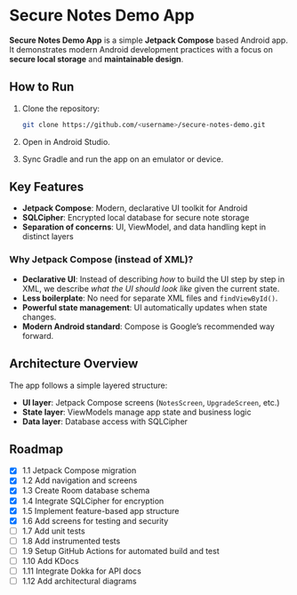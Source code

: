 # Secure Notes Demo App

**Secure Notes Demo App** is a simple **Jetpack Compose** based Android app.  
It demonstrates modern Android development practices with a focus on **secure local storage** and **maintainable design**.



## How to Run

1. Clone the repository:  
   ```bash
   git clone https://github.com/<username>/secure-notes-demo.git
2. Open in Android Studio.

3. Sync Gradle and run the app on an emulator or device.



## Key Features

- **Jetpack Compose**: Modern, declarative UI toolkit for Android  
- **SQLCipher**: Encrypted local database for secure note storage  
- **Separation of concerns**: UI, ViewModel, and data handling kept in distinct layers  

### Why Jetpack Compose (instead of XML)?
- **Declarative UI**: Instead of describing *how* to build the UI step by step in XML, we describe *what the UI should look like* given the current state.
- **Less boilerplate**: No need for separate XML files and `findViewById()`.
- **Powerful state management**: UI automatically updates when state changes.
- **Modern Android standard**: Compose is Google’s recommended way forward.



## Architecture Overview

The app follows a simple layered structure:

- **UI layer**: Jetpack Compose screens (`NotesScreen`, `UpgradeScreen`, etc.)  
- **State layer**: ViewModels manage app state and business logic  
- **Data layer**: Database access with SQLCipher  



## Roadmap

- [x] 1.1 Jetpack Compose migration 
- [x] 1.2 Add navigation and screens
- [x] 1.3 Create Room database schema
- [x] 1.4 Integrate SQLCipher for encryption
- [x] 1.5 Implement feature-based app structure
- [x] 1.6 Add screens for testing and security
- [ ] 1.7 Add unit tests
- [ ] 1.8 Add instrumented tests  
- [ ] 1.9 Setup GitHub Actions for automated build and test   
- [ ] 1.10 Add KDocs  
- [ ] 1.11 Integrate Dokka for API docs
- [ ] 1.12 Add architectural diagrams
